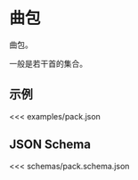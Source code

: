 # 曲包

曲包。

一般是若干首<DefinitionLink target="song" />的集合。

## 示例

<<< examples/pack.json

## JSON Schema

<<< schemas/pack.schema.json
